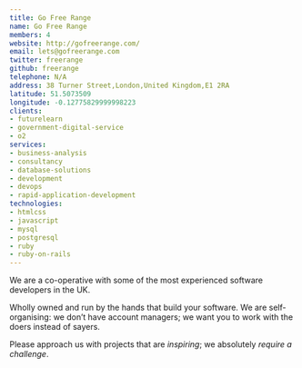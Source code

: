 ```yaml
---
title: Go Free Range
name: Go Free Range
members: 4
website: http://gofreerange.com/
email: lets@gofreerange.com
twitter: freerange
github: freerange
telephone: N/A
address: 38 Turner Street,London,United Kingdom,E1 2RA
latitude: 51.5073509
longitude: -0.12775829999998223
clients:
- futurelearn
- government-digital-service
- o2
services:
- business-analysis
- consultancy
- database-solutions
- development
- devops
- rapid-application-development
technologies:
- htmlcss
- javascript
- mysql
- postgresql
- ruby
- ruby-on-rails
---
```


We are a co-operative with some of the most experienced software developers in the UK.

Wholly owned and run by the hands that build your software. We are self-organising: we don’t have account managers; we want you to work with the doers instead of sayers.

Please approach us with projects that are _inspiring_; we absolutely _require a challenge_.
